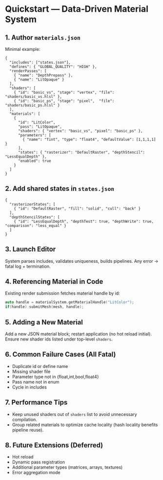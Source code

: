 # Quickstart — Data‑Driven Material System

## 1. Author `materials.json`
Minimal example:
```jsonc
{
  "includes": ["states.json"],
  "defines": { "GLOBAL_QUALITY": "HIGH" },
  "renderPasses": [
    { "name": "DepthPrepass" },
    { "name": "LitOpaque" }
  ],
  "shaders": [
    { "id": "basic_vs", "stage": "vertex", "file": "shaders/basic_vs.hlsl" },
    { "id": "basic_ps", "stage": "pixel",  "file": "shaders/basic_ps.hlsl" }
  ],
  "materials": [
    {
      "id": "LitColor",
      "pass": "LitOpaque",
      "shaders": { "vertex": "basic_vs", "pixel": "basic_ps" },
      "parameters": [
        { "name": "Tint", "type": "float4", "defaultValue": [1,1,1,1] }
      ],
      "states": { "rasterizer": "DefaultRaster", "depthStencil": "LessEqualDepth" },
      "enabled": true
    }
  ]
}
```

## 2. Add shared states in `states.json`
```jsonc
{
  "rasterizerStates": [
    { "id": "DefaultRaster", "fill": "solid", "cull": "back" }
  ],
  "depthStencilStates": [
    { "id": "LessEqualDepth", "depthTest": true, "depthWrite": true, "comparison": "less_equal" }
  ]
}
```

## 3. Launch Editor
System parses includes, validates uniqueness, builds pipelines. Any error -> fatal log + termination.

## 4. Referencing Material in Code
Existing render submission fetches material handle by id:
```cpp
auto handle = materialSystem.getMaterialHandle("LitColor");
if(handle) submitMesh(mesh, handle);
```

## 5. Adding a New Material
Add a new JSON material block; restart application (no hot reload initial). Ensure new shader ids listed under top-level `shaders`.

## 6. Common Failure Cases (All Fatal)
- Duplicate id or define name
- Missing shader file
- Parameter type not in {float,int,bool,float4}
- Pass name not in enum
- Cycle in includes

## 7. Performance Tips
- Keep unused shaders out of `shaders` list to avoid unnecessary compilation.
- Group related materials to optimize cache locality (hash locality benefits pipeline reuse).

## 8. Future Extensions (Deferred)
- Hot reload
- Dynamic pass registration
- Additional parameter types (matrices, arrays, textures)
- Error aggregation mode

